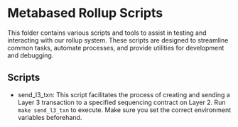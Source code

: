 # Metabased Rollup Scripts

This folder contains various scripts and tools to assist in testing and interacting with our rollup system. These scripts are designed to streamline common tasks, automate processes, and provide utilities for development and debugging.

## Scripts
- send_l3_txn: This script facilitates the process of creating and sending a Layer 3 transaction to a specified sequencing contract on Layer 2. Run `make send_l3_txn` to execute. Make sure you set the correct environment variables beforehand.
